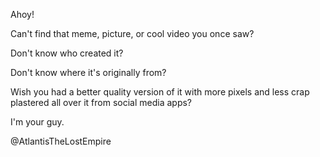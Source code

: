 Ahoy!

Can't find that meme, picture, or cool video you once saw?

Don't know who created it?

Don't know where it's originally from?

Wish you had a better quality version of it with more pixels and less crap plastered all over it from social media apps?

I'm your guy.

@AtlantisTheLostEmpire
